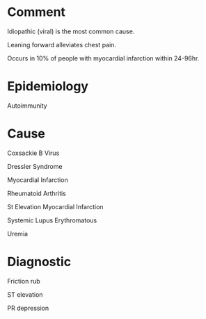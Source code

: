 # Comment

Idiopathic (viral) is the most common cause.

Leaning forward alleviates chest pain.

Occurs in 10% of people with myocardial infarction within 24-96hr.

# Epidemiology

Autoimmunity

# Cause

Coxsackie B Virus

Dressler Syndrome

Myocardial Infarction

Rheumatoid Arthritis

St Elevation Myocardial Infarction

Systemic Lupus Erythromatous

Uremia

# Diagnostic

Friction rub

ST elevation

PR depression
